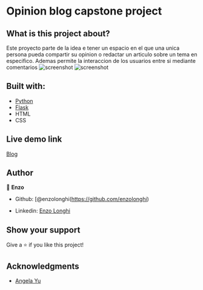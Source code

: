 
# Opinion blog capstone project

## What is this project about? 

Este proyecto parte de la idea e tener un espacio en el que una unica persona pueda compartir su opinion o redactar un articulo sobre un tema en especifico. Ademas permite la interaccion de los usuarios entre si mediante comentarios
![screenshot](app/assets/images/Screenshot(11).png)
![screenshot](app/assets/images/Screenshot(13).png)

## Built with: 

- [Python](https://www.python.org/)
- [Flask](https://flask.palletsprojects.com/en/2.2.x/)
- HTML
- CSS

## Live demo link

[Blog](https://enzo-blog-proyect.onrender.com)


## Author 

👤 **Enzo**
​

- Github: [@enzolonghi(https://github.com/enzolonghi)

- Linkedin: [Enzo Longhi](https://www.linkedin.com/in/enzolonghi/)


## Show your support

Give a ⭐️ if you like this project!
​

## Acknowledgments

- [Angela Yu](https://gist.github.com/angelabauer)
